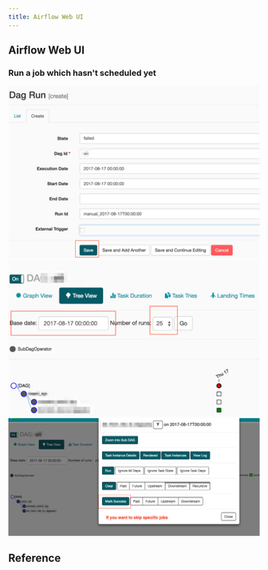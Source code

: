 ```yaml
---
title: Airflow Web UI
---
```


## Airflow Web UI


### Run a job which hasn't scheduled yet
<div style="text-align: center">
    <img src="image/airflow_web_ui_01.png">
</div>

<div style="text-align: center">
    <img src="image/airflow_web_ui_03.png">
</div>

<div style="text-align: center">
    <img src="image/airflow_web_ui_02.png">
</div>

## Reference
